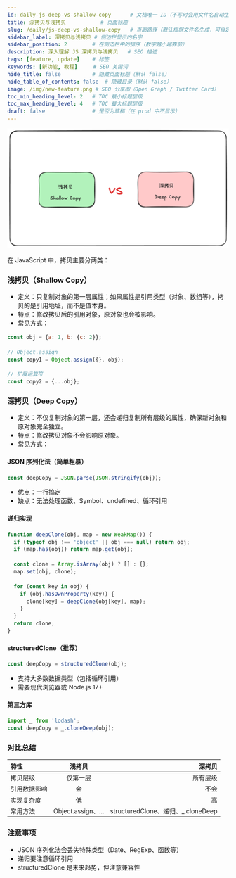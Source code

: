 ```yaml
---
id: daily-js-deep-vs-shallow-copy      # 文档唯一 ID（不写时会用文件名自动生成）
title: 深拷贝与浅拷贝           # 页面标题
slug: /daily/js-deep-vs-shallow-copy   # 页面路径（默认根据文件名生成，可自定义）
sidebar_label: 深拷贝与浅拷贝 # 侧边栏显示的名字
sidebar_position: 2        # 在侧边栏中的排序（数字越小越靠前）
description: 深入理解 JS 深拷贝与浅拷贝   # SEO 描述
tags: [feature, update]    # 标签
keywords: [新功能, 教程]     # SEO 关键词
hide_title: false          # 隐藏页面标题（默认 false）
hide_table_of_contents: false  # 隐藏目录（默认 false）
image: /img/new-feature.png # SEO 分享图（Open Graph / Twitter Card）
toc_min_heading_level: 2   # TOC 最小标题层级
toc_max_heading_level: 4   # TOC 最大标题层级
draft: false               # 是否为草稿（在 prod 中不显示）
---
```


![header](./001.png)

在 JavaScript 中，拷贝主要分两类：

### 浅拷贝（Shallow Copy）

- 定义：只复制对象的第一层属性；如果属性是引用类型（对象、数组等），拷贝的是引用地址，而不是值本身。
- 特点：修改拷贝后的引用对象，原对象也会被影响。
- 常见方式：

``` javascript
const obj = {a: 1, b: {c: 2}};

// Object.assign
const copy1 = Object.assign({}, obj);

// 扩展运算符
const copy2 = {...obj};
```

### 深拷贝（Deep Copy）

- 定义：不仅复制对象的第一层，还会递归复制所有层级的属性，确保新对象和原对象完全独立。
- 特点：修改拷贝对象不会影响原对象。
- 常见方式：
  
#### JSON 序列化法（简单粗暴）

``` javascript
const deepCopy = JSON.parse(JSON.stringify(obj));
```

- 优点：一行搞定
- 缺点：无法处理函数、Symbol、undefined、循环引用

#### 递归实现

``` javascript
function deepClone(obj, map = new WeakMap()) {
  if (typeof obj !== 'object' || obj === null) return obj;
  if (map.has(obj)) return map.get(obj);

  const clone = Array.isArray(obj) ? [] : {};
  map.set(obj, clone);

  for (const key in obj) {
    if (obj.hasOwnProperty(key)) {
      clone[key] = deepClone(obj[key], map);
    }
  }
  return clone;
}
```

#### structuredClone（推荐）

``` javascript
const deepCopy = structuredClone(obj);
```

- 支持大多数数据类型（包括循环引用）
- 需要现代浏览器或 Node.js 17+

#### 第三方库

``` javascript
import _ from 'lodash';
const deepCopy = _.cloneDeep(obj);
```

### 对比总结

| 特性         |       浅拷贝       |                             深拷贝 |
| :----------- | :----------------: | ---------------------------------: |
| 拷贝层级     |      仅第一层      |                           所有层级 |
| 引用数据影响 |         会         |                               不会 |
| 实现复杂度   |         低         |                                 高 |
| 常用方法     | Object.assign、... | structuredClone、递归、_.cloneDeep |

### 注意事项

- JSON 序列化法会丢失特殊类型（Date、RegExp、函数等）
- 递归要注意循环引用
- structuredClone 是未来趋势，但注意兼容性
  